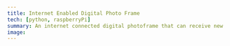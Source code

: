 ```yaml
---
title: Internet Enabled Digital Photo Frame
tech: [python, raspberryPi]
summary: An internet connected digital photoframe that can receive new images from email.
image:
---
```

